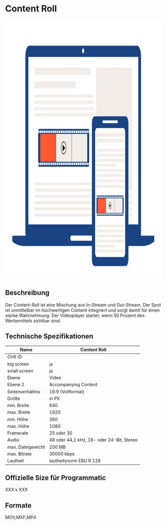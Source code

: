 # Content Roll
<img width="1250" height="833" alt="OVK_WF_Video_Content_Roll" src="https://github.com/BVDW-org/ovk-docusaurus/blob/main/ovk/static/img/formats/OVK_WF_Video_Content_Roll.png?raw=true" />


## Beschreibung
Der Content-Roll ist eine Mischung aus In-Stream und Out-Stream. Der Spot ist unmittelbar im hochwertigen Content integriert und sorgt damit für einen starke Wahrnehmung. Der Videoplayer startet, wenn 50 Prozent des Werbemittels sichtbar sind.


## Technische Spezifikationen

| Name            | Content Roll   |
|-----------------|----------------|
| OVK ID          |                |
| big screen      | ja             |
| small screen    | ja             |
| Ebene           | Video          |
| Ebene 2         | Accompanying Content      |
| Seitenverhältnis| 16:9 (Vollformat)           |
| Größe           | in PX          |
| min. Breite     | 640            |
| max. Breite     | 1920           |
| min. Höhe       | 360            |
| max. Höhe       | 1080           |
| Framerate       | 25 oder 30     |
| Audio           | 48 oder 44,1 kHz, 16- oder 24-Bit, Stereo |
| max. Dateigewicht| 200 MB        |
| max. Bitrate    | 30000 kbps     |
| Lautheit        | lautheitsnorm EBU R 128 |

## Offizielle Size für Programmatic
XXX x XXX


## Formate
MOV,MXF,MP4
